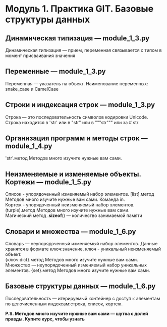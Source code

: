 # Модуль 1. Практика GIT. Базовые структуры данных

## Динамическая типизация — module_1_3.py  
Динамическая типизация — прием, переменная связывается с типом в момент присваивания значения

## Переменные — module_1_3.py  
Переменная — указатель на объект. Наименование переменных: snake_case и CamelCase

## Строки и индексация строк — module_1_3.py  
Строка — это последовательность символов кодировки Unicode. Строка находится в 'str' или в "str" или в """str""" или за # str

## Организация программ и методы строк — module_1_4.py  
'str'.метод  Методов много изучите нужные вам сами.

## Неизменяемые и изменяемые объекты. Кортежи — module_1_5.py  
Список - упорядоченный изменяемый набор элементов. [list].метод  Методов много изучите нужные вам сами. Команда in.  
Кортеж - упорядоченный неизменяемый набор элементов.  (turple).метод  Методов много изучите нужные вам сами.  
Магический метод .__sizeof__() — количество занимаемой памяти

## Словари и множества — module_1_6.py  
Словарь — неупорядоченный изменяемый набор элементов. Данные хранятся в формате ключ:значение, ключ - уникальный неизменяемый объект.  
{ключ:dict}.метод  Методов много изучите нужные вам сами.
Множество — неупорядоченный изменяемый набор уникальных элементов. {set}.метод  Методов много изучите нужные вам сами.

## Базовые структуры данных — module_1_6.py  
Последовательность — итерируемый контейнер с доступ к элементам по целочисленным индексам:строка, список, кортеж.

**P.S. Методов много изучите нужные вам сами — шутка с долей правды. Купите курс, чтобы узнать**
